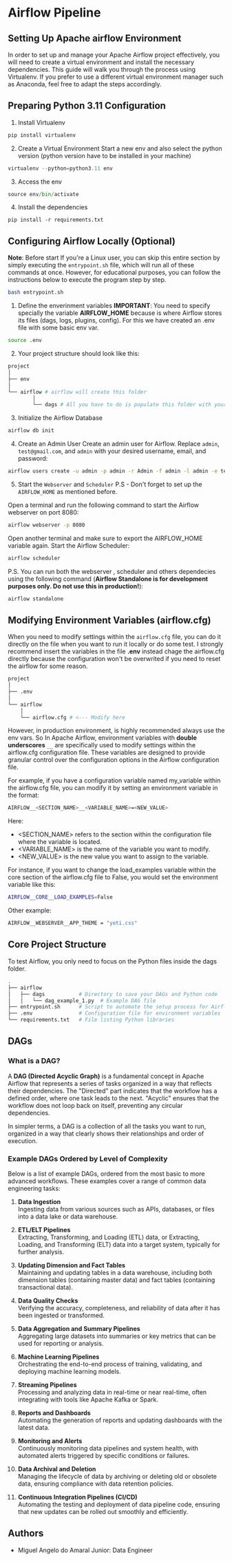 # Airflow Pipeline

## Setting Up Apache airflow Environment
In order to set up and manage your Apache Airflow project effectively, you will need to create a virtual environment and install the necessary dependencies. This guide will walk you through the process using Virtualenv. If you prefer to use a different virtual environment manager such as Anaconda, feel free to adapt the steps accordingly.

## Preparing Python 3.11 Configuration

1. Install Virtualenv
```python
pip install virtualenv
```
2. Create a Virtual Environment
Start a new env and also select the python version (python version have to be installed in your machine)
```python
virtualenv --python=python3.11 env
```
3. Access the env
```python
source env/bin/activate
```
4. Install the dependencies
```
pip install -r requirements.txt
```

## Configuring Airflow Locally (Optional)
**Note**: Before start If you're a Linux user, you can skip this entire section by simply executing the `entrypoint.sh` file, which will run all of these commands at once. However, for educational purposes, you can follow the instructions below to execute the program step by step.

```bash
bash entrypoint.sh
```

1. Define the enverinment variables
**IMPORTANT**: You need to specify specially the variable  **AIRFLOW_HOME** because is where Airflow stores its files (dags, logs, plugins, config). For this we have created an .env file with some basic env var.

```bash
source .env
```

2. Your project structure should look like this:
```bash
project
│
├── env
│
└── airflow # airflow will create this folder
        │
        └── dags # All you have to do is populate this folder with your DAGs
```
3. Initialize the Airflow Database

```bash
airflow db init
```

4. Create an Admin User
Create an admin user for Airflow. Replace `admin`, `test@gmail.com`, and `admin` with your desired username, email, and password:

```bash
airflow users create -u admin -p admin -r Admin -f admin -l admin -e test@gmail.com
```

5. Start the `Webserver` and `Scheduler` 
P.S - Don't forget to set up the `AIRFLOW_HOME` as mentioned before.

Open a terminal and run the following command to start the Airflow webserver on port 8080:
```bash
airflow webserver -p 8080
```

Open another terminal and make sure to export the AIRFLOW_HOME variable again. Start the Airflow Scheduler:
```bash
airflow scheduler
```
P.S. You can run both the webserver , scheduler and others dependecies using the following command (**Airflow Standalone is for development purposes only. Do not use this in production!**):

```bash
airflow standalone
```

## Modifying Environment Variables (airflow.cfg)
When you need to modify settings within the `airflow.cfg` file, you can do it directly on the file when you want to run it locally or do some test. I strongly recommend insert the variables in the file **.env** instead chage the airflow.cfg directly because the configuration won't be overwrited if you need to reset the airflow for some reason.

```bash
project
│
├── .env
│
└── airflow
    │
    └── airflow.cfg # <--- Modify here       
```

However, in production environment, is highly recommended always use the env vars. So In Apache Airflow, environment variables with **double underscores** `__` are specifically used to modify settings within the airflow.cfg configuration file. These variables are designed to provide granular control over the configuration options in the Airflow configuration file.

For example, if you have a configuration variable named my_variable within the airflow.cfg file, you can modify it by setting an environment variable in the format:

```bash
AIRFLOW__<SECTION_NAME>__<VARIABLE_NAME>=<NEW_VALUE>
```
Here: 
- <SECTION_NAME> refers to the section within the configuration file where the variable is located.
- <VARIABLE_NAME> is the name of the variable you want to modify.
- <NEW_VALUE> is the new value you want to assign to the variable.

For instance, if you want to change the load_examples variable within the core section of the airflow.cfg file to False, you would set the environment variable like this:

```bash
AIRFLOW__CORE__LOAD_EXAMPLES=False
```

Other example:

```bash
AIRFLOW__WEBSERVER__APP_THEME = "yeti.css"
```

## Core Project Structure
To test Airflow, you only need to focus on the Python files inside the dags folder.
```bash
.
├── airflow
│   ├── dags           # Directory to save your DAGs and Python code
│   │   └── dag_example_1.py  # Example DAG file
├── entrypoint.sh      # Script to automate the setup process for Airflow
├── .env               # Configuration file for environment variables
└── requirements.txt   # File listing Python libraries

```

## DAGs

### What is a DAG?
A **DAG (Directed Acyclic Graph)** is a fundamental concept in Apache Airflow that represents a series of tasks organized in a way that reflects their dependencies. The "Directed" part indicates that the workflow has a defined order, where one task leads to the next. "Acyclic" ensures that the workflow does not loop back on itself, preventing any circular dependencies.

In simpler terms, a DAG is a collection of all the tasks you want to run, organized in a way that clearly shows their relationships and order of execution.

### Example DAGs Ordered by Level of Complexity

Below is a list of example DAGs, ordered from the most basic to more advanced workflows. These examples cover a range of common data engineering tasks:

1. **Data Ingestion**  
   Ingesting data from various sources such as APIs, databases, or files into a data lake or data warehouse.

2. **ETL/ELT Pipelines**  
   Extracting, Transforming, and Loading (ETL) data, or Extracting, Loading, and Transforming (ELT) data into a target system, typically for further analysis.

3. **Updating Dimension and Fact Tables**  
   Maintaining and updating tables in a data warehouse, including both dimension tables (containing master data) and fact tables (containing transactional data).

4. **Data Quality Checks**  
   Verifying the accuracy, completeness, and reliability of data after it has been ingested or transformed.

5. **Data Aggregation and Summary Pipelines**  
   Aggregating large datasets into summaries or key metrics that can be used for reporting or analysis.

6. **Machine Learning Pipelines**  
   Orchestrating the end-to-end process of training, validating, and deploying machine learning models.

7. **Streaming Pipelines**  
   Processing and analyzing data in real-time or near real-time, often integrating with tools like Apache Kafka or Spark.

8. **Reports and Dashboards**  
   Automating the generation of reports and updating dashboards with the latest data.

9. **Monitoring and Alerts**  
   Continuously monitoring data pipelines and system health, with automated alerts triggered by specific conditions or failures.

10. **Data Archival and Deletion**  
    Managing the lifecycle of data by archiving or deleting old or obsolete data, ensuring compliance with data retention policies.

11. **Continuous Integration Pipelines (CI/CD)**  
    Automating the testing and deployment of data pipeline code, ensuring that new updates can be rolled out smoothly and efficiently.


## Authors

- Miguel Angelo do Amaral Junior: Data Engineer